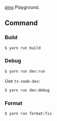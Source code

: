 [pino](https://github.com/pinojs/pino) Playground.

## Command

### Build

```bash
$ yarn run build
```

### Debug

```bash
$ yarn run dev:run
```

Use `ts-node-dev`:

```bash
$ yarn run dev:debug
```

### Format

```bash
$ yarn run format:fix
```
